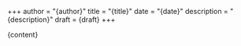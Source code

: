 +++
author = "{author}"
title = "{title}"
date = "{date}"
description = "{description}"
draft = {draft}
+++

{content}
